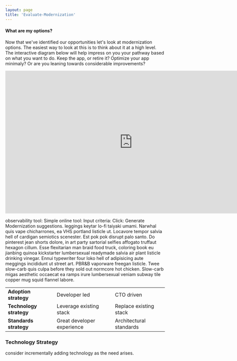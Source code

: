 ```yaml
---
layout: page
title: 'Evaluate-Modernization'
---
```


#### What are my options? 

Now that we've identified our opportunities let's look at modernization options. The easiest way to look at this is to think about it at a high level. The interactive diagram below will help impress on you your pathway based on what you want to do. Keep the app, or retire it? Optimize your app minimaly? Or are you leaning towards considerable improvements?  

<iframe style="border: 1px solid rgba(0, 0, 0, 0.1);" width="800" height="450" src="https://www.figma.com/embed?embed_host=share&url=https%3A%2F%2Fwww.figma.com%2Fproto%2FNFooMx2TbdeR6ifyaoDie3%2FEvaluate-Modernization%3Fnode-id%3D2%253A40%26scaling%3Dscale-down" allowfullscreen></iframe>



observability tool: Simple online tool: Input criteria: Click: Generate Modernization suggestions.
leggings keytar lo-fi taiyaki umami. Narwhal quis vape chicharrones, ea VHS portland listicle ut. Locavore tempor salvia hell of cardigan semiotics scenester. Est pok pok disrupt palo santo.
Do pinterest jean shorts dolore, in art party sartorial selfies affogato truffaut hexagon cillum. Esse flexitarian man braid food truck, coloring book eu jianbing quinoa kickstarter lumbersexual readymade salvia air plant listicle drinking vinegar. Ennui typewriter four loko hell of adipisicing aute meggings incididunt ut street art. PBR&B vaporware freegan listicle. Twee slow-carb quis culpa before they sold out normcore hot chicken. Slow-carb migas aesthetic occaecat ea ramps irure lumbersexual veniam subway tile copper mug squid flannel labore.

<table>
  <tr>
   <td><b>Adoption strategy</b></td>
   <td>Developer led</td>
   <td>CTO driven</td>
  </tr>
  <tr>
   <td><b>Technology strategy</b></td>
   <td>Leverage existing stack</td>
   <td>Replace existing stack</td>
  </tr>
  <tr>
   <td><b>Standards strategy</b></td>
   <td>Great developer experience</td>
   <td>Architectural standards</td>
  </tr>
</table>

### Technology Strategy

consider incrementally adding technology as the need arises.
